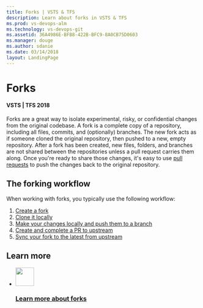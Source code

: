 ```yaml
---
title: Forks | VSTS & TFS     
description: Learn about forks in VSTS & TFS  
ms.prod: vs-devops-alm
ms.technology: vs-devops-git 
ms.assetid: 36A4986E-BFB8-422B-BFC9-8A0CB75D0603    
ms.manager: douge
ms.author: sdanie
ms.date: 03/14/2018
layout: LandingPage
---
```

[//]: # (monikerRange: '>= tfs-2018')

# Forks

#### VSTS | TFS 2018

Forks are a great way to isolate experimental, risky, or confidential changes from the original codebase. A fork is a complete copy of a repository, including all files, commits, and (optionally) branches. The new fork acts as if someone cloned the original repository, then pushed to a new, empty repository.
After a fork has been created, new files, folders, and branches are not shared between the repositories unless a pull request carries them along. Once you're ready to share those changes, it's easy to use [pull requests](pull-requests.md) to push the changes back to the original repository.

## The forking workflow

When working with forks, you typically use the following workflow:

1. [Create a fork](concepts/forks.md#create-fork)
2. [Clone it locally](concepts/forks.md#clone-locally)
3. [Make your changes locally and push them to a branch](concepts/forks.md#push-changes)
4. [Create and complete a PR to upstream](concepts/forks.md#create-pr)
5. [Sync your fork to the latest from upstream](concepts/forks.md#sync-fork)


## Learn more

<ul class="panelContent cardsFTitle">
    <li>
        <a href="concepts/forks.md">
        <div class="cardSize">
            <div class="cardPadding">
                <div class="card">
                    <div class="cardImageOuter">
                        <div class="cardImage">
                            <img width="48" height="48" alt="" src="https://docs.microsoft.com/media/common/i_forks.svg" />
                        </div>
                    </div>
                    <div class="cardText">
                        <h3>Learn more about forks</h3>
                    </div>
                </div>
            </div>
        </div>
        </a>
    </li>
 </ul>



